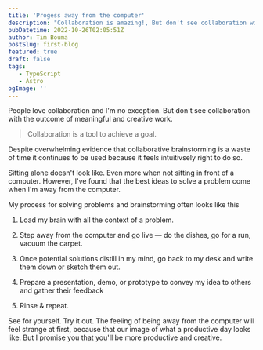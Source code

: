 ```yaml
---
title: 'Progess away from the computer'
description: "Collaboration is amazing!, But don't see collaboration with the outcome of meaningful and creative work"
pubDatetime: 2022-10-26T02:05:51Z
author: Tim Bouma
postSlug: first-blog
featured: true
draft: false
tags:
   - TypeScript
   - Astro
ogImage: ''
---
```


People love collaboration and I'm no exception. But don't see collaboration with the outcome of meaningful and creative work.

> Collaboration is a tool to achieve a goal.

Despite overwhelming evidence that collaborative brainstorming is a waste of time it continues to be used because it feels intuitivsely right to do so.

Sitting alone doesn't look like. Even more when not sitting in front of a computer. However, I've found that the best ideas to solve a problem come when I'm away from the computer.

My process for solving problems and brainstorming often looks like this

1. Load my brain with all the context of a problem.

2. Step away from the computer and go live — do the dishes, go for a run, vacuum the carpet.

3. Once potential solutions distill in my mind, go back to my desk and write them down or sketch them out.

4. Prepare a presentation, demo, or prototype to convey my idea to others and gather their feedback

5. Rinse & repeat.

See for yourself. Try it out. The feeling of being away from the computer will feel strange at first, because that our image of what a productive day looks like. But I promise you that you'll be more productive and creative.
